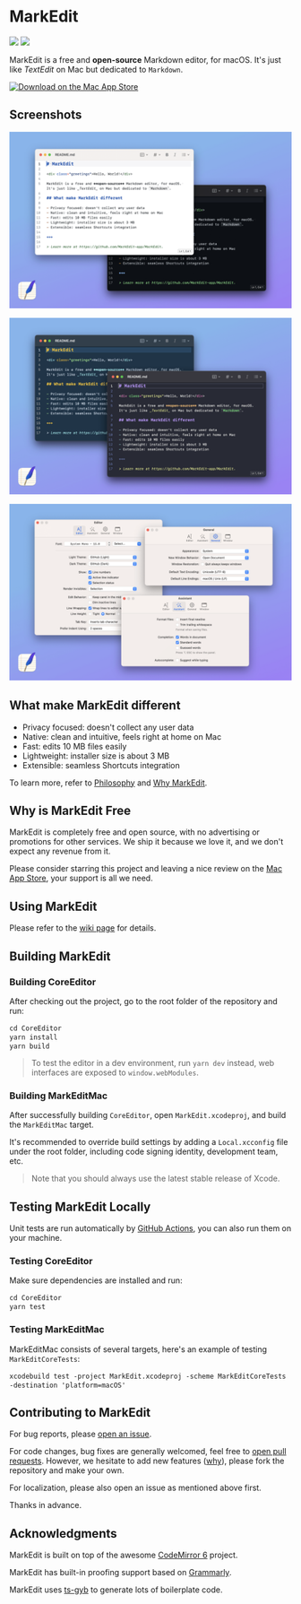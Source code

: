 # MarkEdit

[![](https://img.shields.io/badge/Platform-macOS_12.0+-blue?color=007bff)](https://apps.apple.com/app/id1669953820) [![](https://github.com/MarkEdit-app/MarkEdit/actions/workflows/build-and-test.yml/badge.svg?branch=main)](https://github.com/MarkEdit-app/MarkEdit/actions/workflows/build-and-test.yml)

MarkEdit is a free and **open-source** Markdown editor, for macOS. It's just like _TextEdit_ on Mac but dedicated to `Markdown`.

<a href="https://apps.apple.com/app/id1669953820" target="_blank"><img alt="Download on the Mac App Store" src="https://user-images.githubusercontent.com/6745066/216816394-706b5104-42f3-4cc4-96c9-471a9356d1a8.svg"></a>

## Screenshots

![Screenshots 01](/Screenshots/01.png)

![Screenshots 02](/Screenshots/02.png)

![Screenshots 03](/Screenshots/03.png)

## What make MarkEdit different

- Privacy focused: doesn't collect any user data
- Native: clean and intuitive, feels right at home on Mac
- Fast: edits 10 MB files easily
- Lightweight: installer size is about 3 MB
- Extensible: seamless Shortcuts integration

To learn more, refer to [Philosophy](https://github.com/MarkEdit-app/MarkEdit/wiki/Philosophy) and [Why MarkEdit](https://github.com/MarkEdit-app/MarkEdit/wiki/Why-MarkEdit).

## Why is MarkEdit Free

MarkEdit is completely free and open source, with no advertising or promotions for other services. We ship it because we love it, and we don't expect any revenue from it.

Please consider starring this project and leaving a nice review on the [Mac App Store](https://markedit.app), your support is all we need.

## Using MarkEdit

Please refer to the [wiki page](https://github.com/MarkEdit-app/MarkEdit/wiki) for details.

## Building MarkEdit

### Building CoreEditor

After checking out the project, go to the root folder of the repository and run:

```
cd CoreEditor
yarn install
yarn build
```

> To test the editor in a dev environment, run `yarn dev` instead, web interfaces are exposed to `window.webModules`.

### Building MarkEditMac

After successfully building `CoreEditor`, open `MarkEdit.xcodeproj`, and build the `MarkEditMac` target.

It's recommended to override build settings by adding a `Local.xcconfig` file under the root folder, including code signing identity, development team, etc.

> Note that you should always use the latest stable release of Xcode.

## Testing MarkEdit Locally

Unit tests are run automatically by [GitHub Actions](https://github.com/MarkEdit-app/MarkEdit/actions), you can also run them on your machine.

### Testing CoreEditor

Make sure dependencies are installed and run:

```
cd CoreEditor
yarn test
```

### Testing MarkEditMac

MarkEditMac consists of several targets, here's an example of testing `MarkEditCoreTests`:

```
xcodebuild test -project MarkEdit.xcodeproj -scheme MarkEditCoreTests -destination 'platform=macOS'
```

## Contributing to MarkEdit

For bug reports, please [open an issue](https://github.com/MarkEdit-app/MarkEdit/issues/new).

For code changes, bug fixes are generally welcomed, feel free to [open pull requests](https://github.com/MarkEdit-app/MarkEdit/compare). However, we hesitate to add new features ([why](https://github.com/MarkEdit-app/MarkEdit/wiki/Why-MarkEdit#feature-poor)), please fork the repository and make your own.

For localization, please also open an issue as mentioned above first.

Thanks in advance.

## Acknowledgments

MarkEdit is built on top of the awesome [CodeMirror 6](https://codemirror.net/) project.

MarkEdit has built-in proofing support based on [Grammarly](https://grammarly.com/).

MarkEdit uses [ts-gyb](https://github.com/microsoft/ts-gyb) to generate lots of boilerplate code.
